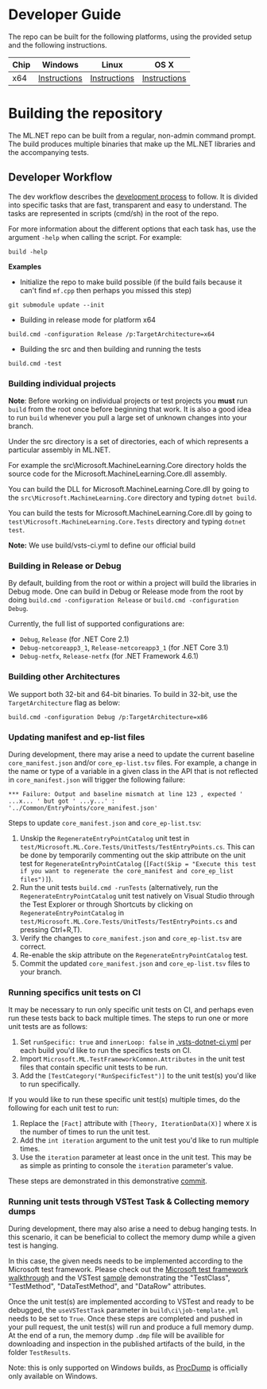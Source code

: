 Developer Guide
===============

The repo can be built for the following platforms, using the provided setup and the following instructions.

| Chip  | Windows | Linux | OS X |
| :---- | :-----: | :---: | :--: |
| x64   | [Instructions](../building/windows-instructions.md) | [Instructions](../building/unix-instructions.md) | [Instructions](../building/unix-instructions.md) |


Building the repository
=======================

The ML.NET repo can be built from a regular, non-admin command prompt. The build produces multiple binaries that make up the ML.NET libraries and the accompanying tests.

Developer Workflow
------------------
The dev workflow describes the [development process](https://github.com/dotnet/buildtools/blob/master/Documentation/Dev-workflow.md) to follow. It is divided into specific tasks that are fast, transparent and easy to understand.
The tasks are represented in scripts (cmd/sh) in the root of the repo.

For more information about the different options that each task has, use the argument `-help` when calling the script.  For example:
```
build -help
```

**Examples**

- Initialize the repo to make build possible (if the build fails because it can't find `mf.cpp` then perhaps you missed this step)

```
git submodule update --init
```

- Building in release mode for platform x64
```
build.cmd -configuration Release /p:TargetArchitecture=x64
```

- Building the src and then building and running the tests
```
build.cmd -test
```

### Building individual projects

**Note**: Before working on individual projects or test projects you **must** run `build` from the root once before beginning that work. It is also a good idea to run `build` whenever you pull a large set of unknown changes into your branch.

Under the src directory is a set of directories, each of which represents a particular assembly in ML.NET.  

For example the src\Microsoft.MachineLearning.Core directory holds the source code for the Microsoft.MachineLearning.Core.dll assembly.

You can build the DLL for Microsoft.MachineLearning.Core.dll by going to the `src\Microsoft.MachineLearning.Core` directory and typing `dotnet build`.

You can build the tests for Microsoft.MachineLearning.Core.dll by going to
`test\Microsoft.MachineLearning.Core.Tests` directory and typing `dotnet test`.

**Note:** We use build/vsts-ci.yml to define our official build

### Building in Release or Debug

By default, building from the root or within a project will build the libraries in Debug mode.
One can build in Debug or Release mode from the root by doing `build.cmd -configuration Release` or `build.cmd -configuration Debug`.

Currently, the full list of supported configurations are:
- `Debug`, `Release` (for .NET Core 2.1)
- `Debug-netcoreapp3_1`, `Release-netcoreapp3_1` (for .NET Core 3.1)
- `Debug-netfx`, `Release-netfx` (for .NET Framework 4.6.1)

### Building other Architectures

We support both 32-bit and 64-bit binaries. To build in 32-bit, use the `TargetArchitecture` flag as below:
```
build.cmd -configuration Debug /p:TargetArchitecture=x86
```

### Updating manifest and ep-list files

During development, there may arise a need to update the current baseline `core_manifest.json` and/or `core_ep-list.tsv` files. For example, a change in the name or type of a variable in a given class in the API that is not reflected in `core_manifest.json` will trigger the following failure:

`*** Failure: Output and baseline mismatch at line 123 , expected ' ...x... ' but got ' ...y...' : '../Common/EntryPoints/core_manifest.json'`

Steps to update `core_manifest.json` and `core_ep-list.tsv`:
1. Unskip the `RegenerateEntryPointCatalog` unit test in `test/Microsoft.ML.Core.Tests/UnitTests/TestEntryPoints.cs`. This can be done by temporarily commenting out the skip attribute on the unit test for `RegenerateEntryPointCatalog` (`[Fact(Skip = "Execute this test if you want to regenerate the core_manifest and core_ep_list files")]`).
2. Run the unit tests `build.cmd -runTests` (alternatively, run the `RegenerateEntryPointCatalog` unit test natively on Visual Studio through the Test Explorer or through Shortcuts by clicking on `RegenerateEntryPointCatalog` in `test/Microsoft.ML.Core.Tests/UnitTests/TestEntryPoints.cs` and pressing Ctrl+R,T).
3. Verify the changes to `core_manifest.json` and `core_ep-list.tsv` are correct.
4. Re-enable the skip attribute on the `RegenerateEntryPointCatalog` test.
5. Commit the updated `core_manifest.json` and `core_ep-list.tsv` files to your branch.

### Running specifics unit tests on CI

It may be necessary to run only specific unit tests on CI, and perhaps even run these tests back to back multiple times. The steps to run one or more unit tests are as follows:
1. Set `runSpecific: true` and `innerLoop: false` in [.vsts-dotnet-ci.yml](https://github.com/dotnet/machinelearning/blob/master/.vsts-dotnet-ci.yml) per each build you'd like to run the specifics tests on CI.
2. Import `Microsoft.ML.TestFrameworkCommon.Attributes` in the unit test files that contain specific unit tests to be run.
3. Add the `[TestCategory("RunSpecificTest")]` to the unit test(s) you'd like to run specifically.

If you would like to run these specific unit test(s) multiple times, do the following for each unit test to run:
1. Replace the `[Fact]` attribute with `[Theory, IterationData(X)]` where `X` is the number of times to run the unit test.
2. Add the `int iteration` argument to the unit test you'd like to run multiple times.
3. Use the `iteration` parameter at least once in the unit test. This may be as simple as printing to console the `iteration` parameter's value.

These steps are demonstrated in this demonstrative [commit](https://github.com/dotnet/machinelearning/commit/2fb5f8cfcd2a81f27bc22ac6749f1ce2045e925b).

### Running unit tests through VSTest Task & Collecting memory dumps

During development, there may also arise a need to debug hanging tests. In this scenario, it can be beneficial to collect the memory dump while a given test is hanging.

In this case, the given needs needs to be implemented according to the Microsoft test framework. Please check out the [Microsoft test framework walkthrough](https://docs.microsoft.com/en-us/visualstudio/test/walkthrough-creating-and-running-unit-tests-for-managed-code?view=vs-2019) and the VSTest [sample](https://github.com/dotnet/samples/tree/master/core/getting-started/unit-testing-using-mstest) demonstrating the "TestClass", "TestMethod", "DataTestMethod", and "DataRow" attributes.

Once the unit test(s) are implemented according to VSTest and ready to be debugged, the `useVSTestTask` parameter in `build\ci\job-template.yml` needs to be set to `True`. Once these steps are completed and pushed in your pull request, the unit test(s) will run and produce a full memory dump. At the end of a run, the memory dump `.dmp` file will be availible for downloading and inspection in the published artifacts of the build, in the folder `TestResults`.

Note: this is only supported on Windows builds, as [ProcDump](https://docs.microsoft.com/en-us/sysinternals/downloads/procdump) is officially only available on Windows.